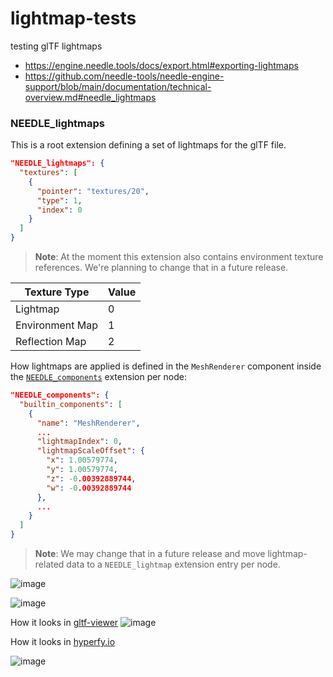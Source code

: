 # lightmap-tests
testing glTF lightmaps

- https://engine.needle.tools/docs/export.html#exporting-lightmaps
- https://github.com/needle-tools/needle-engine-support/blob/main/documentation/technical-overview.md#needle_lightmaps

### NEEDLE_lightmaps

This is a root extension defining a set of lightmaps for the glTF file.

```json
"NEEDLE_lightmaps": {
  "textures": [
    {
      "pointer": "textures/20",
      "type": 1,
      "index": 0
    }
  ]
}
```

> **Note**: At the moment this extension also contains environment texture references. We're planning to change that in a future release. 

| Texture Type | Value |
| -- | -- |
| Lightmap | 0 |
| Environment Map  | 1 |
| Reflection Map | 2 |

How lightmaps are applied is defined in the `MeshRenderer` component inside the [`NEEDLE_components`](#needle_components) extension per node:  

```json
"NEEDLE_components": {
  "builtin_components": [
    {
      "name": "MeshRenderer",
      ...
      "lightmapIndex": 0,
      "lightmapScaleOffset": {
        "x": 1.00579774,
        "y": 1.00579774,
        "z": -0.00392889744,
        "w": -0.00392889744
      },
      ...
    }
  ]
}
```

> **Note**: We may change that in a future release and move lightmap-related data to a `NEEDLE_lightmap` extension entry per node. 


![image](https://user-images.githubusercontent.com/32600939/215252640-e1e8c7e7-edb7-4ede-861e-f973d2d62cf5.png)

![image](https://user-images.githubusercontent.com/32600939/215252667-92af3fe9-2008-4435-8650-8b21c56e5ba2.png)

How it looks in [gltf-viewer](https://gltf-viewer.donmccurdy.com/)
![image](https://user-images.githubusercontent.com/32600939/215252677-e28af83d-9998-42b3-924d-2aef8ce49436.png)

How it looks in [hyperfy.io](https://hyperfy.io/uq9p8o1qjq)

![image](https://user-images.githubusercontent.com/32600939/215253456-757c17d0-10f0-4165-b828-de89b1dadeaf.png)
